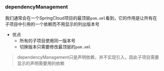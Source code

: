 ### dependencyManagement
我们通常会在一个SpringCloud项目的最顶层`pom.xml`看到，它的作用是让所有在子项目中引用的一个依赖而不用显示的列出版本号
- 优点
    - 所有的子项目使用同一版本号
    - 切换版本只需要修改最顶层的`pom.xml`
> dependencyManagement只是声明依赖，并不实现引入，因此子项目需要显示的声明需要用的依赖